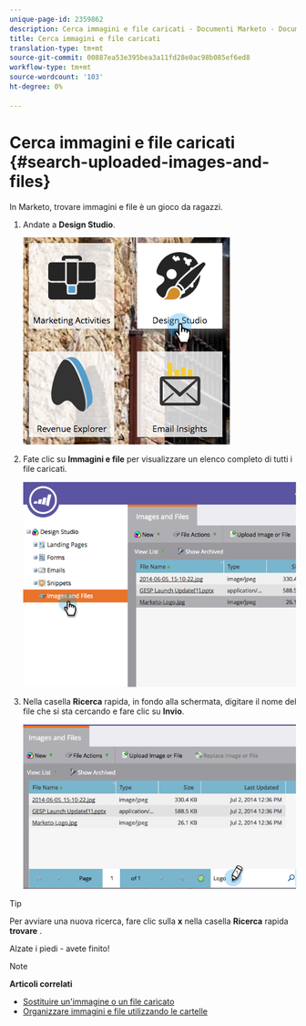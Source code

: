 ```yaml
---
unique-page-id: 2359862
description: Cerca immagini e file caricati - Documenti Marketo - Documentazione del prodotto
title: Cerca immagini e file caricati
translation-type: tm+mt
source-git-commit: 00887ea53e395bea3a11fd28e0ac98b085ef6ed8
workflow-type: tm+mt
source-wordcount: '103'
ht-degree: 0%

---
```



# Cerca immagini e file caricati {#search-uploaded-images-and-files}

In Marketo, trovare immagini e file è un gioco da ragazzi.

1. Andate a **Design Studio**.

   ![](assets/designstudio-1.png)

1. Fate clic su **Immagini e file** per visualizzare un elenco completo di tutti i file caricati.

   ![](assets/image2014-9-16-11-3a44-3a4.png)

1. Nella casella **Ricerca** rapida, in fondo alla schermata, digitare il nome del file che si sta cercando e fare clic su **Invio**.

   ![](assets/image2014-9-16-11-3a46-3a32.png)

>[!TIP]
>
>Per avviare una nuova ricerca, fare clic sulla **x** nella casella **Ricerca** rapida **trovare** .

Alzate i piedi - avete finito!

>[!NOTE]
>
>**Articoli correlati**
>
>* [Sostituire un&#39;immagine o un file caricato](replace-an-uploaded-image-or-file.md)
>* [Organizzare immagini e file utilizzando le cartelle](organize-your-images-and-files-using-folders.md)

>



